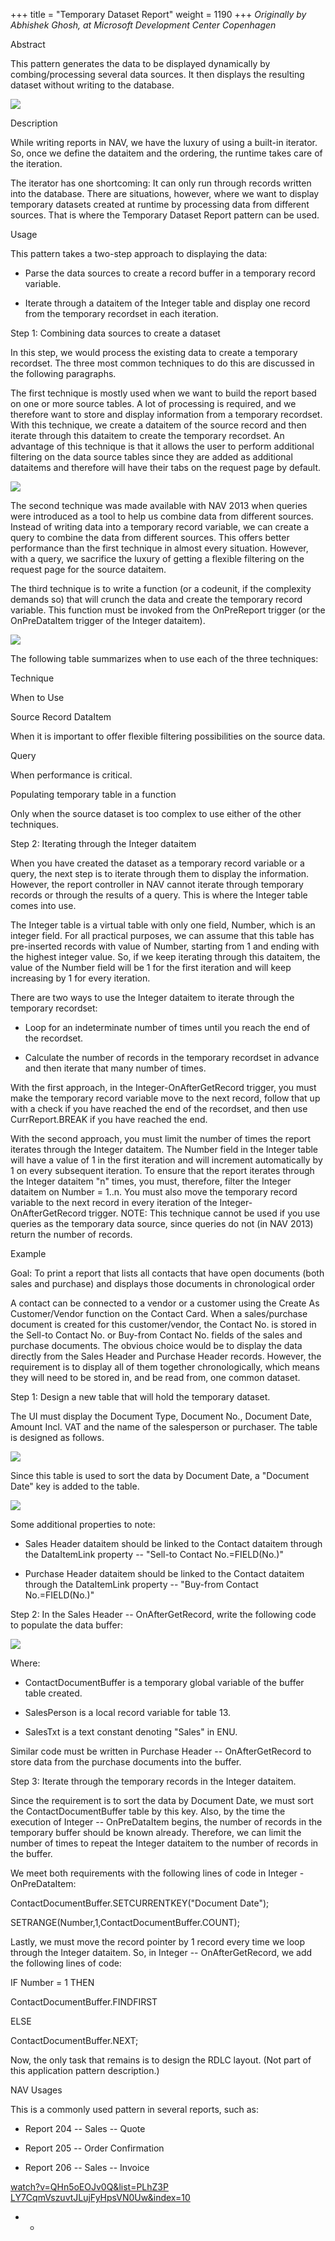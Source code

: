 +++
title = "Temporary Dataset Report"
weight = 1190
+++
_Originally by Abhishek Ghosh, at Microsoft Development Center Copenhagen_

Abstract

This pattern generates the data to be displayed dynamically by combing/processing several data sources. It then displays the resulting dataset without writing to the database.

[![ ][image0]][anchor0][][anchor1]

Description

While writing reports in NAV, we have the luxury of using a built-in iterator. So, once we define the dataitem and the ordering, the runtime takes care of the iteration.

The iterator has one shortcoming: It can only run through records written into the database. There are situations, however, where we want to display temporary datasets created at runtime by processing data from different sources. That is where the Temporary Dataset Report pattern can be used.

Usage

This pattern takes a two-step approach to displaying the data:

* Parse the data sources to create a record buffer in a temporary record variable.

* Iterate through a dataitem of the Integer table and display one record from the temporary recordset in each iteration.

Step 1: Combining data sources to create a dataset

In this step, we would process the existing data to create a temporary recordset. The three most common techniques to do this are discussed in the following paragraphs.

The first technique is mostly used when we want to build the report based on one or more source tables. A lot of processing is required, and we therefore want to store and display information from a temporary recordset. With this technique, we create a dataitem of the source record and then iterate through this dataitem to create the temporary recordset. An advantage of this technique is that it allows the user to perform additional filtering on the data source tables since they are added as additional dataitems and therefore will have their tabs on the request page by default.

[![ ][image1]][anchor2][][anchor3]

The second technique was made available with NAV 2013 when queries were introduced as a tool to help us combine data from different sources. Instead of writing data into a temporary record variable, we can create a query to combine the data from different sources. This offers better performance than the first technique in almost every situation. However, with a query, we sacrifice the luxury of getting a flexible filtering on the request page for the source dataitem.

The third technique is to write a function (or a codeunit, if the complexity demands so) that will crunch the data and create the temporary record variable. This function must be invoked from the OnPreReport trigger (or the OnPreDataItem trigger of the Integer dataitem).

[![ ][image2]][anchor4]

The following table summarizes when to use each of the three techniques:

Technique

When to Use

Source Record DataItem

When it is important to offer flexible filtering possibilities on the source data.

Query

When performance is critical.

Populating temporary table in a function

Only when the source dataset is too complex to use either of the other techniques.

Step 2: Iterating through the Integer dataitem 

When you have created the dataset as a temporary record variable or a query, the next step is to iterate through them to display the information. However, the report controller in NAV cannot iterate through temporary records or through the results of a query. This is where the Integer table comes into use.

The Integer table is a virtual table with only one field, Number, which is an integer field. For all practical purposes, we can assume that this table has pre-inserted records with value of Number, starting from 1 and ending with the highest integer value. So, if we keep iterating through this dataitem, the value of the Number field will be 1 for the first iteration and will keep increasing by 1 for every iteration.

There are two ways to use the Integer dataitem to iterate through the temporary recordset:

* Loop for an indeterminate number of times until you reach the end of the recordset.

* Calculate the number of records in the temporary recordset in advance and then iterate that many number of times. 

With the first approach, in the Integer-OnAfterGetRecord trigger, you must make the temporary record variable move to the next record, follow that up with a check if you have reached the end of the recordset, and then use CurrReport.BREAK if you have reached the end.

With the second approach, you must limit the number of times the report iterates through the Integer dataitem. The Number field in the Integer table will have a value of 1 in the first iteration and will increment automatically by 1 on every subsequent iteration. To ensure that the report iterates through the Integer dataitem "n" times, you must, therefore, filter the Integer dataitem on Number = 1..n. You must also move the temporary record variable to the next record in every iteration of the Integer-OnAfterGetRecord trigger. NOTE: This technique cannot be used if you use queries as the temporary data source, since queries do not (in NAV 2013) return the number of records.

Example 

Goal: To print a report that lists all contacts that have open documents (both sales and purchase) and displays those documents in chronological order

A contact can be connected to a vendor or a customer using the Create As Customer/Vendor function on the Contact Card. When a sales/purchase document is created for this customer/vendor, the Contact No. is stored in the Sell-to Contact No. or Buy-from Contact No. fields of the sales and purchase documents. The obvious choice would be to display the data directly from the Sales Header and Purchase Header records. However, the requirement is to display all of them together chronologically, which means they will need to be stored in, and be read from, one common dataset.

Step 1: Design a new table that will hold the temporary dataset.

The UI must display the Document Type, Document No., Document Date, Amount Incl. VAT and the name of the salesperson or purchaser. The table is designed as follows.

[![ ][image3]][anchor5]

Since this table is used to sort the data by Document Date, a "Document Date" key is added to the table.

[![ ][image4]][anchor6]

Some additional properties to note:

* Sales Header dataitem should be linked to the Contact dataitem through the DataItemLink property -- "Sell-to Contact No.=FIELD(No.)"

* Purchase Header dataitem should be linked to the Contact dataitem through the DataItemLink property -- "Buy-from Contact No.=FIELD(No.)"

Step 2: In the Sales Header -- OnAfterGetRecord, write the following code to populate the data buffer:

[![ ][image5]][anchor7]

Where:

* ContactDocumentBuffer is a temporary global variable of the buffer table created.

* SalesPerson is a local record variable for table 13\.
* SalesTxt is a text constant denoting "Sales" in ENU.

Similar code must be written in Purchase Header -- OnAfterGetRecord to store data from the purchase documents into the buffer.

Step 3: Iterate through the temporary records in the Integer dataitem.

Since the requirement is to sort the data by Document Date, we must sort the ContactDocumentBuffer table by this key. Also, by the time the execution of Integer -- OnPreDataItem begins, the number of records in the temporary buffer should be known already. Therefore, we can limit the number of times to repeat the Integer dataitem to the number of records in the buffer.

We meet both requirements with the following lines of code in Integer - OnPreDataItem:

ContactDocumentBuffer.SETCURRENTKEY("Document Date"); 

SETRANGE(Number,1,ContactDocumentBuffer.COUNT);

Lastly, we must move the record pointer by 1 record every time we loop through the Integer dataitem. So, in Integer -- OnAfterGetRecord, we add the following lines of code:

IF Number = 1 THEN

ContactDocumentBuffer.FINDFIRST

ELSE

ContactDocumentBuffer.NEXT;

Now, the only task that remains is to design the RDLC layout. (Not part of this application pattern description.)

NAV Usages

This is a commonly used pattern in several reports, such as:

* Report 204 -- Sales -- Quote

* Report 205 -- Order Confirmation

* Report 206 -- Sales -- Invoice 

[watch?v=QHn5oEOJv0Q&list=PLhZ3P LY7CqmVszuvtJLujFyHpsVN0Uw&index=10][anchor8]

* * 

[anchor0]: /cfs-file.ashx/__key/communityserver-wikis-components-files/00-00-00-00-42/0250.Temporary-Dataset-Report-1.gif
[anchor1]: /cfs-file.ashx/__key/communityserver-wikis-components-files/00-00-00-00-42/8424.Temporary-Dataset-Report-1.gif
[anchor2]: /cfs-file.ashx/__key/communityserver-wikis-components-files/00-00-00-00-42/2376.Temporary-Dataset-Report-2.gif
[anchor3]: /cfs-file.ashx/__key/communityserver-wikis-components-files/00-00-00-00-42/8461.Temporary-Dataset-Report-2.gif
[anchor4]: /cfs-file.ashx/__key/communityserver-wikis-components-files/00-00-00-00-42/7607.Temporary-Dataset-Report-3.gif
[anchor5]: 6523.Temporary-Dataset-Report-4.jpg
[anchor6]: 4118.Temporary-Dataset-Report-5.jpg
[anchor7]: 4010.Temporary-Dataset-Report-6.jpg
[anchor8]: https://www.youtube.com/watch?v=QHn5oEOJv0Q&list=PLhZ3P-LY7CqmVszuvtJLujFyHpsVN0U_w&index=10


[image0]: /resized-image.ashx/__size/550x0/__key/communityserver-wikis-components-files/00-00-00-00-42/0250.Temporary-Dataset-Report-1.gif
[image1]: /resized-image.ashx/__size/550x0/__key/communityserver-wikis-components-files/00-00-00-00-42/2376.Temporary-Dataset-Report-2.gif
[image2]: /resized-image.ashx/__size/550x0/__key/communityserver-wikis-components-files/00-00-00-00-42/7607.Temporary-Dataset-Report-3.gif
[image3]: 6523.Temporary-Dataset-Report-4.jpg
[image4]: 4118.Temporary-Dataset-Report-5.jpg
[image5]: 4010.Temporary-Dataset-Report-6.jpg
